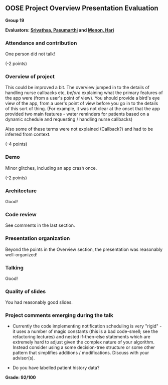 OOSE Project Overview Presentation Evaluation
---------------------------------------------
**Group 19**

**Evaluators: [Srivathsa, Pasumarthi](mailto:pvsriv@cs.jhu.edu) and [Menon, Hari](mailto:hmenon@cs.jhu.edu)**

### Attendance and contribution

One person did not talk! 

(-2 points)

### Overview of project

This could be improved a bit. The overview jumped in to the details of handling nurse callbacks etc, *before* explaining what the primary features of the app were (from a user's point of view). You should provide a bird's eye view of the app, from a user's point of view before you go in to the details of this sort of thing. (For example, it was not clear at the onset that the app provided two main features - water reminders for patients based on a dynamic schedule and requesting / handling nurse callbacks) 

Also some of these terms were not explained (Callback?) and had to be inferred from context. 

(-4 points)

### Demo

Minor glitches, including an app crash once.

(-2 points)

### Architecture

Good!

### Code review

See comments in the last section.

### Presentation organization

Beyond the points in the Overview section, the presentation was reasonably well-organized!

### Talking

Good!

### Quality of slides

You had reasonably good slides.

### Project comments emerging during the talk

- Currently the code implementing notification scheduling is very "rigid" - it uses a number of magic constants (this is a bad code-smell; see the refactoring lectures) and nested if-then-else statements which are extremely hard to adjust given the complex nature of your algorithm. Instead consider using a some decision-tree structure or some other pattern that simplifies additions / modifications. Discuss with your advisor(s).

- Do you have labelled patient history data?

**Grade:  92/100**
